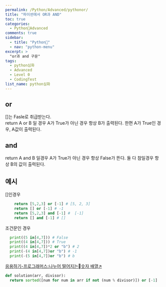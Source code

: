 ```yaml
---
permalink: /Python/Advanced/pythonor/
title: "파이썬에서 OR과 AND"
toc: true
categories:
  - Python🐸Advanced
comments: true
sidebar:
  - title: "Python🐸"
  - nav: "python-menu"
excerpt: >
  "or과 and 구문"
tags: 
  - python심화
  - Advanced
  - Level 0
  - CodingTest
list_name: python심화
---
```

## or
[]는 Fasle로 취급받는다.  
return A or B 일 경우 A가 True가 아닌 경우 항상 B가 출력된다. 한편 A가 True인 경우, A값이 출력된다.

## and
return A and B 일경우 A가 True가 아닌 경우 항상 False가 뜬다. 둘 다 참일경우 항상 B의 값이 출력된다.


## 예시
[]인경우
```python
    return [5,2,3] or [-1] # [5, 2, 3]
    return [] or [-1] # -1
    return [5,2,3] and [-1] #  [-1]
    return [] and [-1] # []
```

조건문인 경우
```python
  print((5 in[4,7])) # False
  print((4 in[4,7])) # True
  print((4 in[4,7])*2 or "b") # 2
  print(-(4 in[4,7])or "b") # -1
  print(-(5 in[4,7])or "b") # b
```
[응용하기-프로그래머스:나누어 떨어지는숫자 배열↗️](https://programmers.co.kr/learn/courses/30/lessons/12910)
```python
def solution(arr, divisor):
  return sorted([num for num in arr if not (num % divisor)]) or [-1]
```
